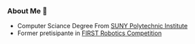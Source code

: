 ### About Me 👋
- Computer Sciance Degree From [SUNY Polytechnic Institute](https://sunypoly.edu/)
- Former pretisipante in [FIRST Robotics Competition](https://www.firstinspires.org/robotics/frc)
